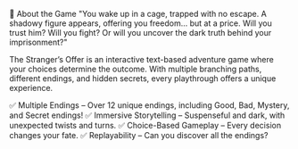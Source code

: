📜 About the Game
"You wake up in a cage, trapped with no escape. A shadowy figure appears, offering you freedom... but at a price. Will you trust him? Will you fight? Or will you uncover the dark truth behind your imprisonment?"

The Stranger’s Offer is an interactive text-based adventure game where your choices determine the outcome. With multiple branching paths, different endings, and hidden secrets, every playthrough offers a unique experience.

✅ Multiple Endings – Over 12 unique endings, including Good, Bad, Mystery, and Secret endings!
✅ Immersive Storytelling – Suspenseful and dark, with unexpected twists and turns.
✅ Choice-Based Gameplay – Every decision changes your fate.
✅ Replayability – Can you discover all the endings?

